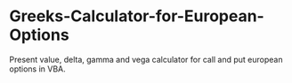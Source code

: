 # Greeks-Calculator-for-European-Options
Present value, delta, gamma and vega calculator for call and put european options in VBA. 
